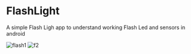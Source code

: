 # FlashLight
A simple Flash Ligh app to understand working Flash Led and sensors in android


![flash1](https://user-images.githubusercontent.com/102430611/228027991-e5ae7ed8-6ec7-46f1-865d-4a5f4854f01b.png)
![f2](https://user-images.githubusercontent.com/102430611/228028046-838050d4-dadd-4197-a0e2-2143cbd4b089.png)
